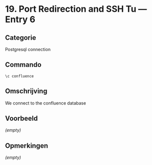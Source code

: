 # 19. Port Redirection and SSH Tu — Entry 6

## Categorie

Postgresql connection

## Commando

```
\c confluence
```

## Omschrijving

We connect to the confluence database

## Voorbeeld

_(empty)_

## Opmerkingen

_(empty)_

